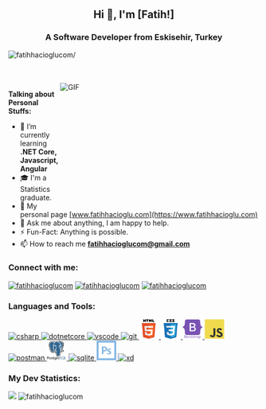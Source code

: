 <h2 align="center">Hi 👋, I'm [Fatih!]</h2>

<h3 align="center">A Software Developer from Eskisehir, Turkey</h3>
<p align="left"> <img src=https://komarev.com/ghpvc/?username=fatihhacioglucom&color=lightgray alt=fatihhacioglucom/> </p>

<br/>
<br/>

<img align="right" height="250" width="400" alt="GIF" src="https://miro.medium.com/max/1360/1*IRGHmiGsa16stedQvIaZfw.gif" />

**Talking about Personal Stuffs:**
- 🌱 I’m currently learning **.NET Core, Javascript, Angular**
- 🎓 I'm a Statistics graduate.
- 📝 My personal page [www.fatihhacioglu.com](https://www.fatihhacioglu.com)
- 💬 Ask me about anything, I am happy to help.
- ⚡️ Fun-Fact: Anything is possible.
- 📫 How to reach me **fatihhacioglucom@gmail.com**
<!-- 📝 I regularly write articles on [My Medium Page](https://fatihhacioglucom.medium.com) -->


<h3 align="left">Connect with me:</h3>

<p align="left">
<a href="https://linkedin.com/in/fatihhacioglucom" target="blank"><img align="center" src="https://cdn.jsdelivr.net/npm/simple-icons@3.0.1/icons/linkedin.svg" alt="fatihhacioglucom" height="30" width="40" /></a>
<a href="https://instagram.com/fatihhacioglucom" target="blank"><img align="center" src="https://cdn.jsdelivr.net/npm/simple-icons@3.0.1/icons/instagram.svg" alt="fatihhacioglucom" height="30" width="40" /></a>
<a href="https://twitter.com/fatihhaciogluco" target="blank"><img align="center" src="https://cdn.jsdelivr.net/npm/simple-icons@3.0.1/icons/twitter.svg" alt="fatihhacioglucom" height="30" width="40" /></a>
</p>

<h3 align="left">Languages and Tools:</h3>

<p align="left"> 

<a href="https://docs.microsoft.com/en-us/dotnet/csharp/" target="_blank"> <img src="https://seeklogo.com/images/C/c-sharp-c-logo-02F17714BA-seeklogo.com.png" alt="csharp" width="40" height="40"/> </a>
<a href="https://dotnet.microsoft.com/" target="_blank"> <img src="https://upload.wikimedia.org/wikipedia/commons/thumb/e/ee/.NET_Core_Logo.svg/1200px-.NET_Core_Logo.svg.png" alt="dotnetcore" width="40" height="40"/> </a>
<a href="https://code.visualstudio.com/" target="_blank"> <img src="https://upload.wikimedia.org/wikipedia/commons/thumb/9/9a/Visual_Studio_Code_1.35_icon.svg/1024px-Visual_Studio_Code_1.35_icon.svg.png" alt="vscode" width="40" height="40"/> </a>
<a href="https://git-scm.com/" target="_blank"> <img src="https://www.vectorlogo.zone/logos/git-scm/git-scm-icon.svg" alt="git" width="40" height="40"/> </a>
<a href="https://www.w3.org/html/" target="_blank"> <img src="https://raw.githubusercontent.com/devicons/devicon/master/icons/html5/html5-original-wordmark.svg" alt="html5" width="40" height="40"/> </a>
<a href="https://www.w3schools.com/css/" target="_blank"> <img src="https://raw.githubusercontent.com/devicons/devicon/master/icons/css3/css3-original-wordmark.svg" alt="css3" width="40" height="40"/> </a>
<a href="https://getbootstrap.com" target="_blank"> <img src="https://raw.githubusercontent.com/devicons/devicon/master/icons/bootstrap/bootstrap-plain-wordmark.svg" alt="bootstrap" width="40" height="40"/> </a>
<a href="https://developer.mozilla.org/en-US/docs/Web/JavaScript" target="_blank"> <img src="https://raw.githubusercontent.com/devicons/devicon/master/icons/javascript/javascript-original.svg" alt="javascript" width="40" height="40"/> </a>
<a href="https://postman.com" target="_blank"> <img src="https://www.vectorlogo.zone/logos/getpostman/getpostman-icon.svg" alt="postman" width="40" height="40"/> </a> 
<a href="https://www.postgresql.org" target="_blank"> <img src="https://raw.githubusercontent.com/devicons/devicon/master/icons/postgresql/postgresql-original-wordmark.svg" alt="postgresql" width="40" height="40"/> </a>
<a href="https://www.sqlite.org/" target="_blank"> <img src="https://www.vectorlogo.zone/logos/sqlite/sqlite-icon.svg" alt="sqlite" width="40" height="40"/> </a>
<a href="https://www.photoshop.com/en" target="_blank"> <img src="https://raw.githubusercontent.com/devicons/devicon/master/icons/photoshop/photoshop-line.svg" alt="photoshop" width="40" height="40"/> </a> 
<a href="https://www.adobe.com/products/xd.html" target="_blank"> <img src="https://cdn.worldvectorlogo.com/logos/adobe-xd.svg" alt="xd" width="40" height="40"/> </a> 
</p>

<h3 align="left">My Dev Statistics: </h3>

<p>  
<!-- GitHub Stats -->  
<img height="150em" src="https://github-readme-stats.vercel.app/api?username=fatihhacioglucom&&theme=darcula&show_icons=true&hide_border=true" />
<img height="150em"  src="https://github-readme-streak-stats.herokuapp.com/?user=fatihhacioglucom&theme=darcula" alt="fatihhacioglucom" />

